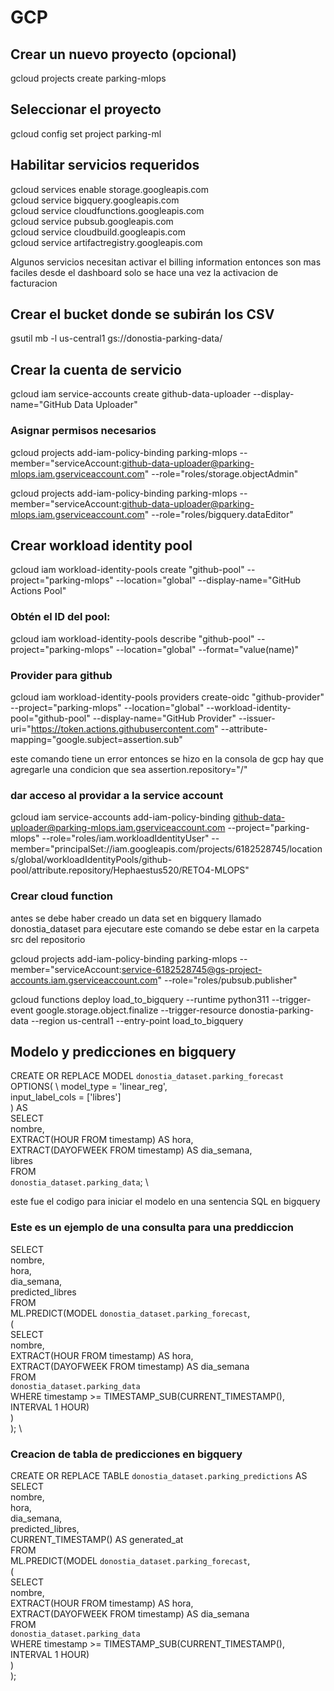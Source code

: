 # GCP

## Crear un nuevo proyecto (opcional)
gcloud projects create parking-mlops

## Seleccionar el proyecto
gcloud config set project parking-ml

## Habilitar servicios requeridos
gcloud services enable storage.googleapis.com \
gcloud service bigquery.googleapis.com \
gcloud service cloudfunctions.googleapis.com \
gcloud service pubsub.googleapis.com \
gcloud service cloudbuild.googleapis.com \
gcloud service artifactregistry.googleapis.com

Algunos servicios necesitan activar el billing information entonces son mas faciles desde el dashboard 
solo se hace una vez la activacion de facturacion

## Crear el bucket donde se subirán los CSV
gsutil mb -l us-central1 gs://donostia-parking-data/

## Crear la cuenta de servicio
gcloud iam service-accounts create github-data-uploader --display-name="GitHub Data Uploader"

### Asignar permisos necesarios
gcloud projects add-iam-policy-binding parking-mlops --member="serviceAccount:github-data-uploader@parking-mlops.iam.gserviceaccount.com" --role="roles/storage.objectAdmin"

gcloud projects add-iam-policy-binding parking-mlops --member="serviceAccount:github-data-uploader@parking-mlops.iam.gserviceaccount.com" --role="roles/bigquery.dataEditor"


## Crear workload identity pool
gcloud iam workload-identity-pools create "github-pool" --project="parking-mlops" --location="global" --display-name="GitHub Actions Pool"

### Obtén el ID del pool:

gcloud iam workload-identity-pools describe "github-pool"  --project="parking-mlops" --location="global" --format="value(name)"

### Provider para github

gcloud iam workload-identity-pools providers create-oidc "github-provider" --project="parking-mlops" --location="global" --workload-identity-pool="github-pool" --display-name="GitHub Provider"   --issuer-uri="https://token.actions.githubusercontent.com" --attribute-mapping="google.subject=assertion.sub"

este comando tiene un error entonces se hizo en la consola de gcp hay que agregarle una condicion que sea assertion.repository="<Nombre de usuario>/<RETO4-MLOPS>"

### dar acceso al providar a la service account

gcloud iam service-accounts add-iam-policy-binding github-data-uploader@parking-mlops.iam.gserviceaccount.com --project="parking-mlops" --role="roles/iam.workloadIdentityUser" --member="principalSet://iam.googleapis.com/projects/6182528745/locations/global/workloadIdentityPools/github-pool/attribute.repository/Hephaestus520/RETO4-MLOPS"


### Crear cloud function

antes se debe haber creado un data set en bigquery llamado donostia_dataset
para ejecutare este comando se debe estar en la carpeta src del repositorio

gcloud projects add-iam-policy-binding parking-mlops --member="serviceAccount:service-6182528745@gs-project-accounts.iam.gserviceaccount.com" --role="roles/pubsub.publisher"

gcloud functions deploy load_to_bigquery --runtime python311 --trigger-event google.storage.object.finalize --trigger-resource donostia-parking-data --region us-central1 --entry-point load_to_bigquery


## Modelo y predicciones en bigquery

CREATE OR REPLACE MODEL `donostia_dataset.parking_forecast` \
OPTIONS( \ 
  model_type = 'linear_reg', \
  input_label_cols = ['libres'] \
) AS \
SELECT \
  nombre, \
  EXTRACT(HOUR FROM timestamp) AS hora, \
  EXTRACT(DAYOFWEEK FROM timestamp) AS dia_semana, \
  libres \
FROM \
  `donostia_dataset.parking_data`; \

este fue el codigo para iniciar el modelo en una sentencia SQL en bigquery 

### Este es un ejemplo de una consulta para una preddiccion 

SELECT \
  nombre, \
  hora, \
  dia_semana, \
  predicted_libres \
FROM \
  ML.PREDICT(MODEL `donostia_dataset.parking_forecast`, \
    ( \
      SELECT \
        nombre, \
        EXTRACT(HOUR FROM timestamp) AS hora, \
        EXTRACT(DAYOFWEEK FROM timestamp) AS dia_semana \
      FROM \
        `donostia_dataset.parking_data` \
      WHERE timestamp >= TIMESTAMP_SUB(CURRENT_TIMESTAMP(), INTERVAL 1 HOUR) \
    ) \
  ); \

### Creacion de tabla de predicciones en bigquery

CREATE OR REPLACE TABLE `donostia_dataset.parking_predictions` AS \
SELECT \
  nombre, \
  hora, \
  dia_semana, \
  predicted_libres, \
  CURRENT_TIMESTAMP() AS generated_at \
FROM \
  ML.PREDICT(MODEL `donostia_dataset.parking_forecast`, \
    ( \
      SELECT \
        nombre, \
        EXTRACT(HOUR FROM timestamp) AS hora, \
        EXTRACT(DAYOFWEEK FROM timestamp) AS dia_semana \
      FROM \
        `donostia_dataset.parking_data` \
      WHERE timestamp >= TIMESTAMP_SUB(CURRENT_TIMESTAMP(), INTERVAL 1 HOUR) \
    ) \
  );
